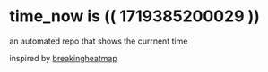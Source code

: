 # time_now is (( 1719385200029 ))

an automated repo that shows the currnent time

inspired by [breakingheatmap](https://github.com/breakingheatmap/breakingheatmap)